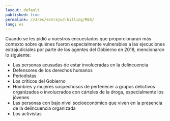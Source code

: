 ```yaml
---
layout: default
published: true
permalink: /v3/es/extrajud-killing/MEX/
lang: es
---
```


Cuando se les pidió a nuestros encuestados que proporcionaran más contexto sobre quiénes fueron especialmente vulnerables a las ejecuciones extrajudiciales por parte de los agentes del Gobierno en 2018, mencionaron lo siguiente:
-	Las personas acusadas de estar involucradas en la delincuencia
-	Defensores de los derechos humanos
-	Periodistas
-	Los críticos del Gobierno
-	Hombres y mujeres sospechosos de pertenecer a grupos delictivos organizados o involucrados con cárteles de la droga, especialmente los jóvenes
-	Las personas con bajo nivel socioeconómico que viven en la presencia de la delincuencia organizada
-	Los activistas

